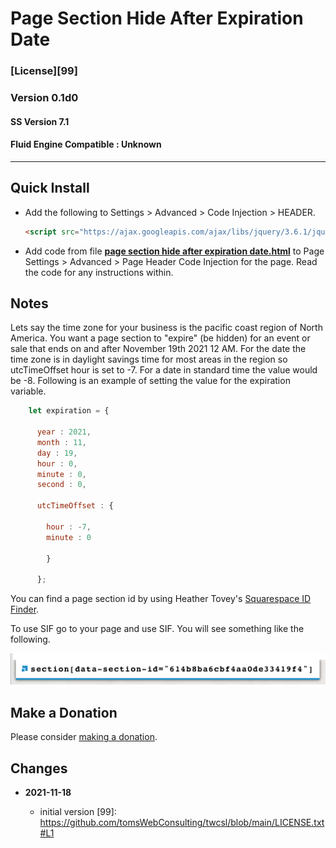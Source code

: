 # Page Section Hide After Expiration Date

### [License][99]

### Version 0.1d0

#### SS Version 7.1

#### Fluid Engine Compatible : Unknown

---

## Quick Install

* Add the following to Settings > Advanced > Code Injection > HEADER.
  
  ```html
  <script src="https://ajax.googleapis.com/ajax/libs/jquery/3.6.1/jquery.min.js"></script>
  ```
  
* Add code from file
**[page section hide after expiration date.html](page%20section%20hide%20after%20expiration%20date.html#L1)**
to Page Settings > Advanced > Page Header Code Injection for the page. Read the
code for any instructions within.

## Notes

Lets say the time zone for your business is the pacific coast region of North
America. You want a page section to "expire" (be hidden) for an event or sale
that ends on and after November 19th 2021 12 AM. For the date the time zone is
in daylight savings time for most areas in the region so utcTimeOffset hour is
set to -7. For a date in standard time the value would be -8. Following is an
example of setting the value for the expiration variable. 

```javascript
    let expiration = {
    
      year : 2021,
      month : 11,
      day : 19,
      hour : 0,
      minute : 0,
      second : 0,
      
      utcTimeOffset : {
      
        hour : -7,
        minute : 0
        
        }
        
      };
```      

You can find a page section id by using Heather Tovey's
[Squarespace ID Finder](https://www.heathertovey.com/squarespace-id-finder/).

To use SIF go to your page and use SIF. You will see something like the
following.

![squarespace id finder example](read%20me%20assets/data%20section%20id.png)

## Make a Donation

Please consider
[making a donation](https://github.com/tomsWebConsulting/twcsl#make-a-donation).

## Changes

<!-- * **2021-11-15**

  * fix for description layout issue when categories are set to side for Brine
  * bumped version to 0.3d0
  
* **2021-07-25**

  * use twcsl
  * bumped version to 0.2d0
  -->
* **2021-11-18**

  * initial version
[99]: https://github.com/tomsWebConsulting/twcsl/blob/main/LICENSE.txt#L1
